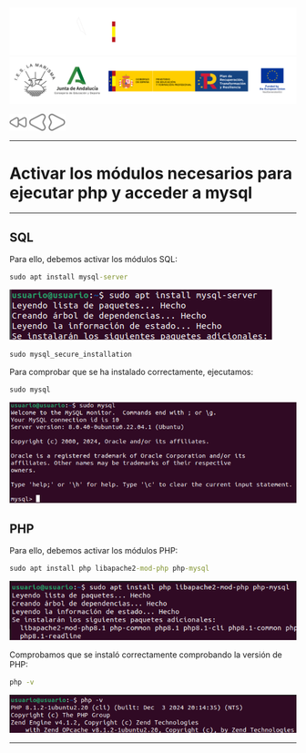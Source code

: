 ![](/.resGen/_bannerD.png#gh-dark-mode-only)
![](/.resGen/_bannerL.png#gh-light-mode-only)

<a href="/ServidoresWeb/readme.md"><img src="/.resGen/_back.svg" width="30"></a>
<a href="1.md"><img src="/.resGen/_arrow_r.svg" width="30"></a>
<a href="3.md"><img src="/.resGen/_arrow.svg" width="30"></a>

---

# Activar los módulos necesarios para ejecutar php y acceder a mysql

---

## SQL

Para ello, debemos activar los módulos SQL:

``` cmd
sudo apt install mysql-server
```

![](img/7.png)

``` cmd
sudo mysql_secure_installation
```

Para comprobar que se ha instalado correctamente, ejecutamos:

``` cmd
sudo mysql
```

![](img/8.png)

## PHP

Para ello, debemos activar los módulos PHP:

``` cmd
sudo apt install php libapache2-mod-php php-mysql
```

![](img/9.png)

Comprobamos que se instaló correctamente comprobando la versión de PHP:

``` cmd
php -v
```

![](img/10.png)

---